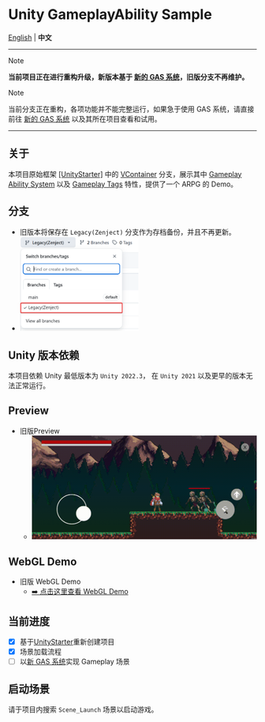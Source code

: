 # Unity GameplayAbility Sample

<p align="left"><a href="README.md">English</a> | <strong>中文</strong></p>

---

> [!NOTE]
> **当前项目正在进行重构升级，新版本基于 [新的 GAS 系统](https://github.com/MaiKuraki/UnityStarter/tree/main/UnityStarter/Assets/ThirdParty/CycloneGames/CycloneGames.GameplayAbilities)，旧版分支不再维护。**

> [!NOTE]
> 当前分支正在重构，各项功能并不能完整运行，如果急于使用 GAS 系统，请直接前往 [新的 GAS 系统](https://github.com/MaiKuraki/UnityStarter/tree/main/UnityStarter/Assets/ThirdParty/CycloneGames/CycloneGames.GameplayAbilities) 以及其所在项目查看和试用。
---

## 关于

本项目原始框架 [[UnityStarter]](https://github.com/MaiKuraki/UnityStarter) 中的 [VContainer](https://github.com/MaiKuraki/UnityStarter/tree/VContainerPublic) 分支，展示其中 [Gameplay Ability System](https://github.com/MaiKuraki/UnityStarter/tree/main/UnityStarter/Assets/ThirdParty/CycloneGames/CycloneGames.GameplayAbilities) 以及 [Gameplay Tags](https://github.com/MaiKuraki/UnityStarter/tree/main/UnityStarter/Assets/ThirdParty/CycloneGames/CycloneGames.GameplayTags) 特性，提供了一个 ARPG 的 Demo。

## 分支
-   旧版本将保存在 `Legacy(Zenject)` 分支作为存档备份，并且不再更新。
-   <img src="./README/branches.png" alt="Branch Select" style="width: 50%; height: auto; max-width: 360px;" />

## Unity 版本依赖

本项目依赖 Unity 最低版本为 `Unity 2022.3`， 在 `Unity 2021` 以及更早的版本无法正常运行。

## Preview
-   旧版Preview
    -   ![旧版Preview](./README/preview.gif)

## WebGL Demo
-   旧版 WebGL Demo
    -   [➡️ 点击这里查看 WebGL Demo](https://maikuraki.github.io/2024/10/07/Unity_WebGL_Demo/)

## 当前进度
- [x] 基于[UnityStarter](https://github.com/MaiKuraki/UnityStarter)重新创建项目
- [x] 场景加载流程
- [ ] 以[新 GAS 系统](https://github.com/MaiKuraki/UnityStarter/tree/main/UnityStarter/Assets/ThirdParty/CycloneGames/CycloneGames.GameplayAbilities)实现 Gameplay 场景

## 启动场景

请于项目内搜索 `Scene_Launch` 场景以启动游戏。
